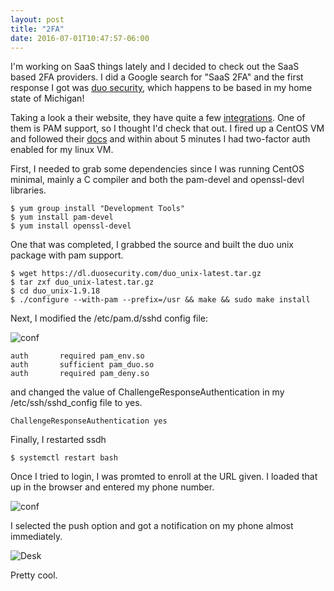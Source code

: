 ```yaml
---
layout: post
title: "2FA"
date: 2016-07-01T10:47:57-06:00
---
```


I'm working on SaaS things lately and I decided to check out the SaaS based 2FA providers. I did a Google search for "SaaS 2FA" and the first response I got was [duo security](https://duo.com/), which happens to be based in my home state of Michigan!

Taking a look a their website, they have quite a few [integrations](https://duo.com/solutions/features/supported-applications). One of them is PAM support, so I thought I'd check that out. I fired up a CentOS VM and followed their [docs](https://duo.com/docs/duounix) and within about 5 minutes I had two-factor auth enabled for my linux VM.

First, I needed to grab some dependencies since I was running CentOS minimal, mainly a C compiler and both the pam-devel and openssl-devl libraries.

```console
$ yum group install "Development Tools"
$ yum install pam-devel
$ yum install openssl-devel
```

One that was completed, I grabbed the source and built the duo unix package with pam support.

```
$ wget https://dl.duosecurity.com/duo_unix-latest.tar.gz
$ tar zxf duo_unix-latest.tar.gz
$ cd duo_unix-1.9.18
$ ./configure --with-pam --prefix=/usr && make && sudo make install
```

Next, I modified the /etc/pam.d/sshd config file:

![conf]({{site.url}}/images/pam-config.png)

```
auth       required pam_env.so
auth       sufficient pam_duo.so
auth       required pam_deny.so
```

and changed the value of ChallengeResponseAuthentication in my /etc/ssh/sshd_config file to yes. 

```
ChallengeResponseAuthentication yes
```

Finally, I restarted ssdh

```console
$ systemctl restart bash
```

Once I tried to login, I was promted to enroll at the URL given. I loaded that up in the browser and entered my phone number. 

![conf]({{site.url}}/images/duo-enroll.png)

I selected the push option and got a notification on my phone almost immediately.

![Desk]({{site.url}}/images/duo-app-push.png)

Pretty cool.
